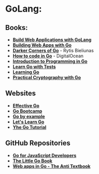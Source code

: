 # GoLang:
## Books:
* **[Build Web Applications with GoLang](https://astaxie.gitbooks.io/build-web-application-with-golang/content/en/)** 
* **[Building Web Apps with Go](https://codegangsta.gitbooks.io/building-web-apps-with-go/content/)** 
* **[Darker Corners of Go](https://rytisbiel.com/2021/03/06/darker-corners-of-go/)** - Rytis Bieliunas
* **[How to code in Go]()** - DigitalOcean  
* **[Introduction to Programming in Go](http://www.golang-book.com/books/intro)**
* **[Learn Go with Tests](https://quii.gitbook.io/learn-go-with-tests/)**
* **[Learning Go](https://github.com/UlugbekMuslitdinov/awesome-sources/blob/main/Golang/Learning-Go-latest.pdf)**
* **[Practical Cryptography with Go](https://leanpub.com/gocrypto/read)**

## Websites
* **[Effective Go](https://golang.org/doc/effective_go)**
* **[Go Bootcamp](http://www.golangbootcamp.com/book)**
* **[Go by example](https://gobyexample.com/)**
* **[Let's Learn Go](https://go-book.readthedocs.io/en/latest/)**
* **[Yhe Go Tutorial](https://tour.golang.org/welcome/1)**


## GitHub Repositories
* **[Go for JavaScript Developers](https://github.com/pazams/go-for-javascript-developers)**
* **[The Little Go Book](https://github.com/karlseguin/the-little-go-book)**
* **[Web apps in Go - The Anti Textbook](https://github.com/thewhitetulip/web-dev-golang-anti-textbook/)**